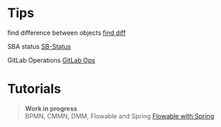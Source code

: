 # Tips

find difference between objects [find diff](FindDiff.md)

SBA status [SB-Status](SBA-Status-dispaly.md)

GitLab Operations [GitLab Ops](GitlabOperations.java)

# Tutorials

> **Work in progress**  
BPMN, CMMN, DMM, Flowable and Spring [Flowable with Spring](FlowablewithSpring.md)